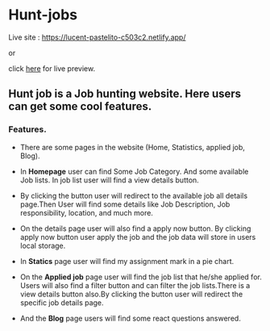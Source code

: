 # Hunt-jobs

Live site : https://lucent-pastelito-c503c2.netlify.app/

or

click [here](https://lucent-pastelito-c503c2.netlify.app/)
for live preview.

## Hunt job is a Job hunting website. Here users can get some cool features.

### Features.

- There are some pages in the website (Home, Statistics, applied job, Blog).
- In **Homepage** user can find Some Job Category. And some available Job lists. In job list user will find a view details button.
- By clicking the button user will redirect to the available job all details page.Then User will find some details like Job Description, Job responsibility, location, and much more.
- On the details page user will also find a apply now button. By clicking apply now button user apply the job and the job data will store in users local storage.

- In **Statics** page user will find my assignment mark in a pie chart.
- On the **Applied job** page user will find the job list that he/she applied for. Users will also find a filter button and can filter the job lists.There is a view details button also.By clicking the button user will redirect the specific job details page.
- And the **Blog** page users will find some react questions answered.

